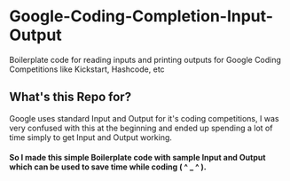 
# Google-Coding-Completion-Input-Output

Boilerplate code for reading inputs and printing outputs for Google Coding Competitions like Kickstart, Hashcode, etc

## What's this Repo for?

Google uses standard Input and Output for it's coding competitions,  I was very confused with this at the beginning and ended up spending a lot of time simply to get Input and Output working.
#### So I made this simple Boilerplate code with sample Input and Output which can be used to save time while coding ( ^ _ ^ ).